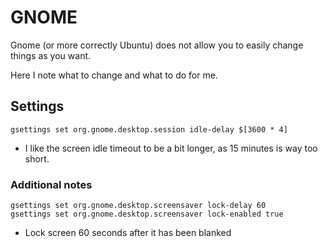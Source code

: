 # GNOME

Gnome (or more correctly Ubuntu) does not allow you to easily change things as you want.

Here I note what to change and what to do for me.


## Settings

	gsettings set org.gnome.desktop.session idle-delay $[3600 * 4]

- I like the screen idle timeout to be a bit longer, as 15 minutes is way too short.

### Additional notes

	gsettings set org.gnome.desktop.screensaver lock-delay 60
	gsettings set org.gnome.desktop.screensaver lock-enabled true

- Lock screen 60 seconds after it has been blanked

